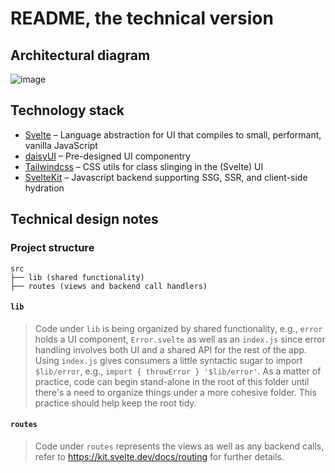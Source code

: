 # README, the technical version

## Architectural diagram

![image](https://user-images.githubusercontent.com/4412848/158890929-7042b002-5759-4de6-ac6a-3e55c29d440e.png)

## Technology stack

* [Svelte](https://svelte.dev/) – Language abstraction for UI that compiles to small, performant, vanilla JavaScript
* [daisyUI](https://daisyui.com/) – Pre-designed UI componentry
* [Tailwindcss](https://tailwindcss.com/) – CSS utils for class slinging in the (Svelte) UI
* [SvelteKit](https://kit.svelte.dev/) – Javascript backend supporting SSG, SSR, and client-side hydration

## Technical design notes

### Project structure

```
src
├── lib (shared functionality)
├── routes (views and backend call handlers)
```

#### `lib`

> Code under `lib` is being organized by shared functionality, e.g., `error` holds a UI component, `Error.svelte` as well as an `index.js` since error handling involves both UI and a shared API for the rest of the app.  Using `index.js` gives consumers a little syntactic sugar to import `$lib/error`, e.g., `import { throwError } '$lib/error'`.  As a matter of practice, code can begin stand-alone in the root of this folder until there's a need to organize things under a more cohesive folder.  This practice should help keep the root tidy.

#### `routes`

> Code under `routes` represents the views as well as any backend calls, refer to https://kit.svelte.dev/docs/routing for further details.

